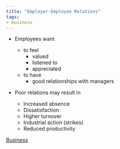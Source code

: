 ```yaml
---
title: "Employer-Employee Relations"
tags:
- business
---
```


- Employees want
	- to feel
		- valued
		- listened to
		- appreciated
	- to have
		- good relationships with managers

- Poor relations may result in
	- Increased absence
	- Dissatisfaction
	- Higher turnover
	- Industrial action (strikes)
	- Reduced productivity

[Business](/Business)